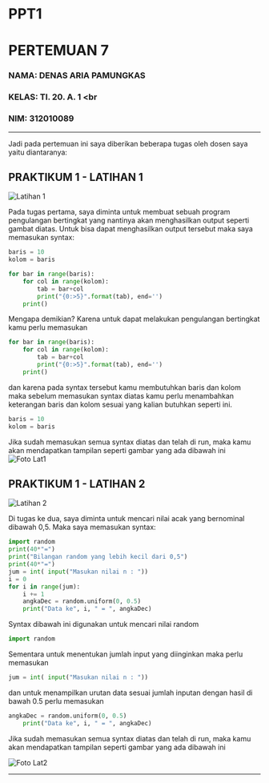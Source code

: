 # PPT1
# PERTEMUAN 7
### NAMA: DENAS ARIA PAMUNGKAS <br>
### KELAS: TI. 20. A. 1 <br
### NIM: 312010089 <br>

__________________________________________________________________________________

Jadi pada pertemuan ini saya diberikan beberapa tugas oleh dosen saya yaitu diantaranya:

## PRAKTIKUM 1 - LATIHAN 1

![Latihan 1](https://user-images.githubusercontent.com/72906579/98334113-bf038800-2034-11eb-84c8-64df89391412.png) <br>

Pada tugas pertama, saya diminta untuk membuat sebuah program pengulangan bertingkat yang nantinya akan menghasilkan output seperti gambat diatas.
Untuk bisa dapat menghasilkan output tersebut maka saya memasukan syntax:
```python
baris = 10
kolom = baris

for bar in range(baris):
    for col in range(kolom):
        tab = bar+col
        print("{0:>5}".format(tab), end='')
    print()
```
Mengapa demikian? Karena untuk dapat melakukan pengulangan bertingkat kamu perlu memasukan 
```python
for bar in range(baris):
    for col in range(kolom):
        tab = bar+col
        print("{0:>5}".format(tab), end='')
    print()
```
dan karena pada syntax tersebut kamu membutuhkan baris dan kolom maka sebelum memasukan syntax diatas kamu perlu menambahkan keterangan baris dan kolom sesuai yang kalian butuhkan seperti ini.
```python
baris = 10
kolom = baris
```
Jika sudah memasukan semua syntax diatas dan telah di run, maka kamu akan mendapatkan tampilan seperti gambar yang ada dibawah ini
![Foto Lat1](foto/hasil.png) <br>

## PRAKTIKUM 1 - LATIHAN 2

![Latihan 2](https://user-images.githubusercontent.com/72906579/98334141-d17dc180-2034-11eb-8f93-2c8117283027.png) <br>

Di tugas ke dua, saya diminta untuk mencari nilai acak yang bernominal dibawah 0,5. Maka saya memasukan syntax:
```python
import random
print(40*"=")
print("Bilangan random yang lebih kecil dari 0,5")
print(40*"=")
jum = int( input("Masukan nilai n : "))
i = 0
for i in range(jum):
    i += 1
    angkaDec = random.uniform(0, 0.5)
    print("Data ke", i, " = ", angkaDec)
```
Syntax dibawah ini digunakan untuk mencari nilai random
```python
import random
```
Sementara untuk menentukan jumlah input yang diinginkan maka perlu memasukan
```python
jum = int( input("Masukan nilai n : "))
```
dan untuk menampilkan urutan data sesuai jumlah inputan dengan hasil di bawah 0.5 perlu memasukan
```python
angkaDec = random.uniform(0, 0.5)
    print("Data ke", i, " = ", angkaDec)
```
Jika sudah memasukan semua syntax diatas dan telah di run, maka kamu akan mendapatkan tampilan seperti gambar yang ada dibawah ini

![Foto Lat2](foto/hasil2.PNG) <br>

___________________________________________________________________________________________________